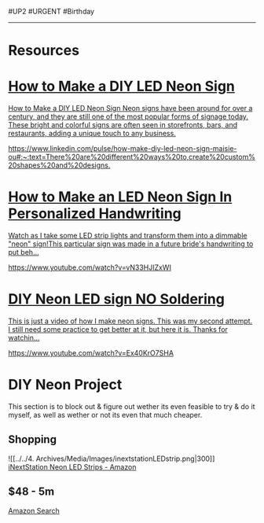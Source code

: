 #UP2 #URGENT #Birthday
- - -
# Resources
<div class="rich-link-card-container"><a class="rich-link-card" href="https://www.linkedin.com/pulse/how-make-diy-led-neon-sign-maisie-ou#:~:text=There%20are%20different%20ways%20to,create%20custom%20shapes%20and%20designs." target="_blank">
	<div class="rich-link-image-container">
		<div class="rich-link-image" style="background-image: url('https://media.licdn.com/dms/image/D5612AQEAl-_FYO5bBA/article-cover_image-shrink_720_1280/0/1681975881073?e=2147483647&v=beta&t=1d4CcVZOCNeWr4mqzI3VlpBO7VlZrnabXaRVhF9ttsc')">
	</div>
	</div>
	<div class="rich-link-card-text">
		<h1 class="rich-link-card-title">How to Make a DIY LED Neon Sign</h1>
		<p class="rich-link-card-description">
		How to Make a DIY LED Neon Sign Neon signs have been around for over a century, and they are still one of the most popular forms of signage today. These bright and colorful signs are often seen in storefronts, bars, and restaurants, adding a unique touch to any business.
		</p>
		<p class="rich-link-href">
		https://www.linkedin.com/pulse/how-make-diy-led-neon-sign-maisie-ou#:~:text=There%20are%20different%20ways%20to,create%20custom%20shapes%20and%20designs.
		</p>
	</div>
</a></div>
<div class="rich-link-card-container"><a class="rich-link-card" href="https://www.youtube.com/watch?v=vN33HJIZxWI" target="_blank">
	<div class="rich-link-image-container">
		<div class="rich-link-image" style="background-image: url('https://i.ytimg.com/vi/vN33HJIZxWI/maxresdefault.jpg')">
	</div>
	</div>
	<div class="rich-link-card-text">
		<h1 class="rich-link-card-title">How to Make an LED Neon Sign In Personalized Handwriting</h1>
		<p class="rich-link-card-description">
		Watch as I take some LED strip lights and transform them into a dimmable "neon" sign!This particular sign was made in a future bride's handwriting to put beh...
		</p>
		<p class="rich-link-href">
		https://www.youtube.com/watch?v=vN33HJIZxWI
		</p>
	</div>
</a></div>
<div class="rich-link-card-container"><a class="rich-link-card" href="https://www.youtube.com/watch?v=Ex40KrO7SHA" target="_blank">
	<div class="rich-link-image-container">
		<div class="rich-link-image" style="background-image: url('https://i.ytimg.com/vi/Ex40KrO7SHA/maxresdefault.jpg')">
	</div>
	</div>
	<div class="rich-link-card-text">
		<h1 class="rich-link-card-title">DIY Neon LED sign NO Soldering</h1>
		<p class="rich-link-card-description">
		This is just a video of how I make neon signs. This was my second attempt. I still need some practice to get better at it, but here it is. Thanks for watchin...
		</p>
		<p class="rich-link-href">
		https://www.youtube.com/watch?v=Ex40KrO7SHA
		</p>
	</div>
</a></div>


# DIY Neon Project
This section is to block out & figure out wether its even feasible to try & do it myself, as well as wether or not its even that much cheaper.

## Shopping
![[../../4. Archives/Media/Images/inextstationLEDstrip.png|300]]
[iNextStation Neon LED Strips - Amazon](https://www.amazon.com.au/iNextStation-SMD2835-Waterproof-Flexible-Outdoors/dp/B07V37WBRT/ref=sr_1_5?keywords=inextstation%2Bneon%2Bled%2Bstrip&qid=1691619494&sprefix=inext%2Caps%2C414&sr=8-5&th=1)
## $48 - 5m
[Amazon Search](https://www.amazon.com.au/s?k=inextstation+neon+led+strip&sprefix=inext%2Caps%2C414&ref=nb_sb_ss_ts-doa-p_1_5)

